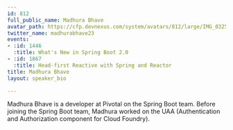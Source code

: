 ```yaml
---
id: 812
full_public_name: Madhura Bhave
avatar_path: https://cfp.devnexus.com/system/avatars/812/large/IMG_0325.JPG?1506539183
twitter_name: madhurabhave23
events:
- :id: 1446
  :title: What's New in Spring Boot 2.0
- :id: 1867
  :title: Head-first Reactive with Spring and Reactor
title: Madhura Bhave
layout: speaker_bio

---
```

Madhura Bhave is a developer at Pivotal on the Spring Boot team. Before joining the Spring Boot team, Madhura worked on the UAA (Authentication and Authorization component for Cloud Foundry).